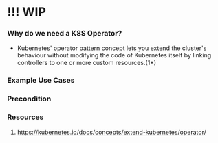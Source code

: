 # !!! WIP


### Why do we need a K8S Operator?

- Kubernetes' operator pattern concept lets you extend the cluster's behaviour without modifying the code of Kubernetes itself by linking controllers to one or more custom resources.(1*)

### Example Use Cases


### Precondition




### Resources
1. https://kubernetes.io/docs/concepts/extend-kubernetes/operator/